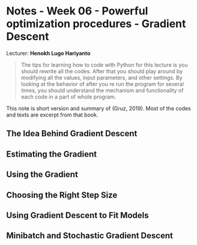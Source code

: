 # Notes - Week 06 - Powerful optimization procedures - Gradient Descent 

Lecturer: **Henokh Lugo Hariyanto**

> The tips for learning how to code with Python for this lecture is you should 
> rewrite all the codes. After that you should play around by modifying all 
> the values, input parameters, and other settings. By looking at the behavior 
> of after you re run the program for several times, you should understand the 
> mechanism and functionality of each code in a part of whole program.

This note is short version and summary of (Gruz, 2019). Most of the codes and 
texts are excerpt from that book.

## The Idea Behind Gradient Descent

## Estimating the Gradient

## Using the Gradient

## Choosing the Right Step Size

## Using Gradient Descent to Fit Models

## Minibatch and Stochastic Gradient Descent
